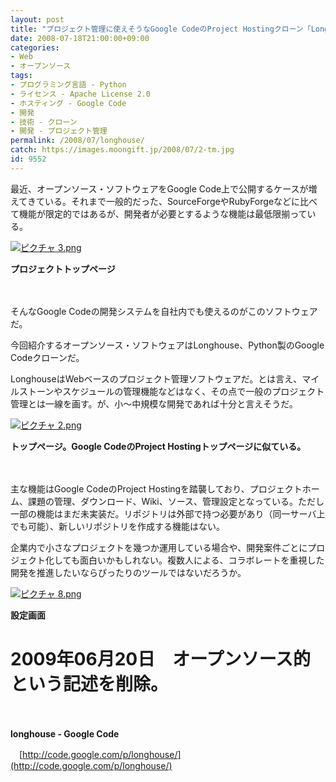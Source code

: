 ```yaml
---
layout: post
title: "プロジェクト管理に使えそうなGoogle CodeのProject Hostingクローン「Longhouse」"
date: 2008-07-18T21:00:00+09:00
categories:
- Web
- オープンソース
tags: 
- プログラミング言語 - Python
- ライセンス - Apache License 2.0
- ホスティング - Google Code
- 開発
- 技術 - クローン
- 開発 - プロジェクト管理
permalink: /2008/07/longhouse/
catch: https://images.moongift.jp/2008/07/2-tm.jpg
id: 9552
---
```

最近、オープンソース・ソフトウェアをGoogle Code上で公開するケースが増えてきている。それまで一般的だった、SourceForgeやRubyForgeなどに比べて機能が限定的ではあるが、開発者が必要とするような機能は最低限揃っている。

  

[![ピクチャ 3.png](https://images.moongift.jp/2008/07/3-tm.jpg)](https://images.moongift.jp/2008/07/3.jpg)  
  
**プロジェクトトップページ**

  

　

  

そんなGoogle Codeの開発システムを自社内でも使えるのがこのソフトウェアだ。

  

今回紹介するオープンソース・ソフトウェアはLonghouse、Python製のGoogle Codeクローンだ。

  
  
<!--more-->  

LonghouseはWebベースのプロジェクト管理ソフトウェアだ。とは言え、マイルストーンやスケジュールの管理機能などはなく、その点で一般のプロジェクト管理とは一線を画す。が、小〜中規模な開発であれば十分と言えそうだ。

  

[![ピクチャ 2.png](https://images.moongift.jp/2008/07/2-tm.jpg)](https://images.moongift.jp/2008/07/2.jpg)  
  
**トップページ。Google CodeのProject Hostingトップページに似ている。**

  

　

  

主な機能はGoogle CodeのProject Hostingを踏襲しており、プロジェクトホーム、課題の管理、ダウンロード、Wiki、ソース、管理設定となっている。ただし一部の機能はまだ未実装だ。リポジトリは外部で持つ必要があり（同一サーバ上でも可能）、新しいリポジトリを作成する機能はない。

  

企業内で小さなプロジェクトを幾つか運用している場合や、開発案件ごとにプロジェクト化しても面白いかもしれない。複数人による、コラボレートを重視した開発を推進したいならぴったりのツールではないだろうか。

  

[![ピクチャ 8.png](https://images.moongift.jp/2008/07/8-tm.jpg)](https://images.moongift.jp/2008/07/8.jpg)  
  
**設定画面**

  

# 2009年06月20日　オープンソース的という記述を削除。

　

  

**longhouse - Google Code**  
  
　[http://code.google.com/p/longhouse/](http://code.google.com/p/longhouse/)

  
